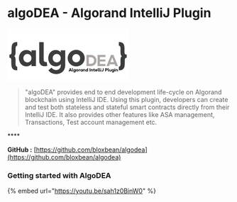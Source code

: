 # algoDEA - Algorand IntelliJ Plugin

![](.gitbook/assets/algorand_intellij.png)

> "algoDEA" provides end to end development life-cycle on Algorand blockchain using IntelliJ IDE. Using this plugin, developers can create and test both stateless and stateful smart contracts directly from their IntelliJ IDE. It also provides other features like ASA management, Transactions, Test account management etc.

\*\*\*\*

**GitHub :** [https://github.com/bloxbean/algodea](https://github.com/bloxbean/algodea)

### Getting started with AlgoDEA

{% embed url="https://youtu.be/sah1z0BinW0" %}



